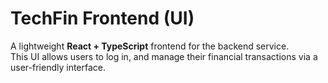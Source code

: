 # TechFin Frontend (UI)

A lightweight **React + TypeScript** frontend for the backend service.  
This UI allows users to log in, and manage their financial transactions via a user-friendly interface.
